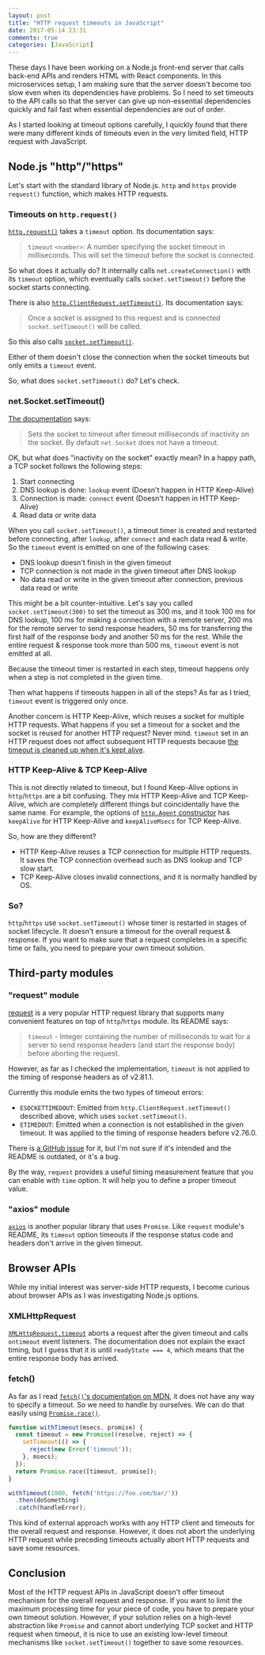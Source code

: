 ```yaml
---
layout: post
title: "HTTP request timeouts in JavaScript"
date: 2017-05-14 23:31
comments: true
categories: [JavaScript]
---
```

These days I have been working on a Node.js front-end server that calls back-end APIs and renders HTML with React components. In this microservices setup, I am making sure that the server doesn't become too slow even when its dependencies have problems. So I need to set timeouts to the API calls so that the server can give up non-essential dependencies quickly and fail fast when essential dependencies are out of order.

As I started looking at timeout options carefully, I quickly found that there were many different kinds of timeouts even in the very limited field, HTTP request with JavaScript.

## Node.js "http"/"https"

Let's start with the standard library of Node.js. `http` and `https` provide `request()` function, which makes HTTP requests.

### Timeouts on `http.request()`

[`http.request()`](http://nodejs.org/api/http.html#http_http_request_options_callback) takes a `timeout` option. Its documentation says:

>`timeout` `<number>`: A number specifying the socket timeout in milliseconds. This will set the timeout before the socket is connected.

So what does it actually do? It internally calls `net.createConnection()` with its `timeout` option, which eventually calls `socket.setTimeout()` before the socket starts connecting.

There is also [`http.ClientRequest.setTimeout()`](http://nodejs.org/api/http.html#http_request_settimeout_timeout_callback). Its documentation says:

>Once a socket is assigned to this request and is connected `socket.setTimeout()` will be called.

So this also calls [`socket.setTimeout()`](http://nodejs.org/api/net.html#net_socket_settimeout_timeout_callback).

Either of them doesn't close the connection when the socket timeouts but only emits a `timeout` event.

So, what does `socket.setTimeout()` do? Let's check.

### net.Socket.setTimeout()

[The documentation](http://nodejs.org/api/net.html#net_socket_settimeout_timeout_callback) says:

>Sets the socket to timeout after timeout milliseconds of inactivity on the socket. By default `net.Socket` does not have a timeout.

OK, but what does "inactivity on the socket" exactly mean? In a happy path, a TCP socket follows the following steps:

1. Start connecting
2. DNS lookup is done: `lookup` event (Doesn't happen in HTTP Keep-Alive)
3. Connection is made: `connect` event (Doesn't happen in HTTP Keep-Alive)
4. Read data or write data

When you call `socket.setTimeout()`, a timeout timer is created and restarted before connecting, after `lookup`, after `connect` and each data read & write. So the `timeout` event is emitted on one of the following cases:

- DNS lookup doesn't finish in the given timeout
- TCP connection is not made in the given timeout after DNS lookup
- No data read or write in the given timeout after connection, previous data read or write

This might be a bit counter-intuitive. Let's say you called `socket.setTimeout(300)` to set the timeout as 300 ms, and it took 100 ms for DNS lookup, 100 ms for making a connection with a remote server, 200 ms for the remote server to send response headers, 50 ms for transferring the first half of the response body and another 50 ms for the rest. While the entire request & response took more than 500 ms, `timeout` event is not emitted at all.

Because the timeout timer is restarted in each step, timeout happens only when a step is not completed in the given time.

Then what happens if timeouts happen in all of the steps? As far as I tried, `timeout` event is triggered only once.

Another concern is HTTP Keep-Alive, which reuses a socket for multiple HTTP requests. What happens if you set a timeout for a socket and the socket is reused for another HTTP request? Never mind. `timeout` set in an HTTP request does not affect subsequent HTTP requests because [the timeout is cleaned up when it's kept alive](https://github.com/nodejs/node/blob/v7.10.0/lib/_http_client.js#L546).

### HTTP Keep-Alive & TCP Keep-Alive

This is not directly related to timeout, but I found Keep-Alive options in `http`/`https` are a bit confusing. They mix HTTP Keep-Alive and TCP Keep-Alive, which are completely different things but coincidentally have the same name. For example, the options of [`http.Agent` constructor](http://nodejs.org/api/http.html#http_new_agent_options) has `keepAlive` for HTTP Keep-Alive and `keepAliveMsecs` for TCP Keep-Alive.

So, how are they different?

- HTTP Keep-Alive reuses a TCP connection for multiple HTTP requests. It saves the TCP connection overhead such as DNS lookup and TCP slow start.
- TCP Keep-Alive closes invalid connections, and it is normally handled by OS.

### So?

`http`/`https` use `socket.setTimeout()` whose timer is restarted in stages of socket lifecycle. It doesn't ensure a timeout for the overall request & response. If you want to make sure that a request completes in a specific time or fails, you need to prepare your own timeout solution.

## Third-party modules

### "request" module

[request](https://github.com/request/request) is a very popular HTTP request library that supports many convenient features on top of `http`/`https` module. Its README says:

>`timeout` - Integer containing the number of milliseconds to wait for a server to send response headers (and start the response body) before aborting the request.

However, as far as I checked the implementation, `timeout` is not applied to the timing of response headers as of v2.81.1.

Currently this module emits the two types of timeout errors:

- `ESOCKETTIMEDOUT`: Emitted from `http.ClientRequest.setTimeout()` described above, which uses `socket.setTimeout()`.
- `ETIMEDOUT`: Emitted when a connection is not established in the given timeout. It was applied to the timing of response headers before v2.76.0.

There is [a GitHub issue](https://github.com/request/request/issues/2535) for it, but I'm not sure if it's intended and the README is outdated, or it's a bug.

By the way, `request` provides a useful timing measurement feature that you can enable with `time` option. It will help you to define a proper timeout value.

### "axios" module

[`axios`](https://github.com/mzabriskie/axios) is another popular library that uses `Promise`. Like `request` module's README, its `timeout` option timeouts if the response status code and headers don't arrive in the given timeout.

## Browser APIs

While my initial interest was server-side HTTP requests, I become curious about browser APIs as I was investigating Node.js options.

### XMLHttpRequest

[`XMLHttpRequest.timeout`](http://developer.mozilla.org/en-US/docs/Web/API/XMLHttpRequest/timeout) aborts a request after the given timeout and calls `ontimeout` event listeners. The documentation does not explain the exact timing, but I guess that it is until `readyState === 4`, which means that the entire response body has arrived.

### fetch()

As far as I read [`fetch()`'s documentation on MDN](https://developer.mozilla.org/en-US/docs/Web/API/WindowOrWorkerGlobalScope/fetch), it does not have any way to specify a timeout. So we need to handle by ourselves. We can do that easily using [`Promise.race()`](http://developer.mozilla.org/en-US/docs/Web/JavaScript/Reference/Global_Objects/Promise/race).

```js
function withTimeout(msecs, promise) {
  const timeout = new Promise((resolve, reject) => {
    setTimeout(() => {
      reject(new Error('timeout'));
    }, msecs);
  });
  return Promise.race([timeout, promise]);
}

withTimeout(1000, fetch('https://foo.com/bar/'))
  .then(doSomething)
  .catch(handleError);
```

This kind of external approach works with any HTTP client and timeouts for the overall request and response. However, it does not abort the underlying HTTP request while preceding timeouts actually abort HTTP requests and save some resources.

## Conclusion

Most of the HTTP request APIs in JavaScript doesn't offer timeout mechanism for the overall request and response. If you want to limit the maximum processing time for your piece of code, you have to prepare your own timeout solution. However, if your solution relies on a high-level abstraction like `Promise` and cannot abort underlying TCP socket and HTTP request when timeout, it is nice to use an existing low-level timeout mechanisms like `socket.setTimeout()` together to save some resources.
